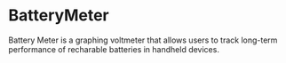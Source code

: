 # BatteryMeter
Battery Meter is a graphing voltmeter that allows users to track long-term performance of recharable batteries in handheld devices.
